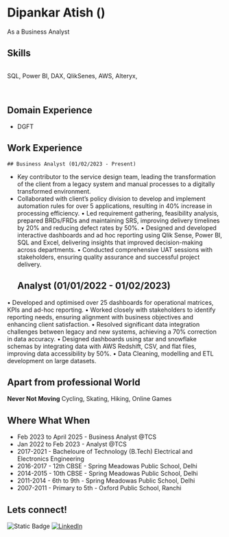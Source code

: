 # Dipankar Atish ()

As a Business Analyst

## Skills
![]()

SQL, Power BI, DAX, QlikSenes, AWS, Alteryx, 
## 

![]()



## Domain Experience
- DGFT

## Work Experience

	## Business Analyst (01/02/2023 - Present)
-	Key contributor to the service design team, leading the transformation of the client from a legacy system and manual processes to a digitally transformed environment.
- Collaborated with client’s policy division to develop and implement automation rules for over 5 applications, resulting in 40% increase in processing efficiency.
•	Led requirement gathering, feasibility analysis, prepared BRDs/FRDs and maintaining SRS, improving delivery timelines by 20% and reducing defect rates by 50%.
•	Designed and developed interactive dashboards and ad hoc reporting using Qlik Sense, Power BI, SQL and Excel, delivering insights that improved decision-making across departments.
•	Conducted comprehensive UAT sessions with stakeholders, ensuring quality assurance and successful project delivery.
  ## Analyst (01/01/2022 - 01/02/2023)
•	Developed and optimised over 25 dashboards for operational matrices, KPIs and ad-hoc reporting. 
•	Worked closely with stakeholders to identify reporting needs, ensuring alignment with business objectives and enhancing client satisfaction.
•	Resolved significant data integration challenges between legacy and new systems, achieving a 70% correction in data accuracy.
•	Designed dashboards using star and snowflake schemas by integrating data with AWS Redshift, CSV, and flat files, improving data accessibility by 50%.
•	Data Cleaning, modelling and ETL development on large datasets. 


## Apart from professional World
**Never Not Moving** Cycling, Skating, Hiking, Online Games 


## Where What When
-  Feb 2023 to April 2025 - Business Analyst @TCS
-  Jan 2022 to Feb 2023 - Analyst @TCS
-  2017-2021 - Bacheloure of Technology (B.Tech) Electrical and Electronics Engineering
-  2016-2017 - 12th CBSE - Spring Meadowas Public School, Delhi
-  2014-2015 - 10th CBSE - Spring Meadowas Public School, Delhi
-  2011-2014 - 6th to 9th - Spring Meadowas Public School, Delhi
-  2007-2011 - Primary to 5th - Oxford Public School, Ranchi


## Lets connect!
![Static Badge](https://img.shields.io/badge/Gmail-%23d3d3d3?style=for-the-badge&logo=gmail&logoColor=red&labelColor=e6e6e6&color=e6e6e6&link=(mailto:atishdipankar99@gmail.com))
[![LinkedIn](https://img.shields.io/badge/LinkedIn-0077B5?style=for-the-badge&logo=linkedin&logoColor=white)](https://www.linkedin.com/in/dipankar-atish-business-analyst/)

